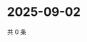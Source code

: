 # 2025-09-02

共 0 条

<!-- BEGIN ZHIHUQUESTIONS -->
<!-- 最后更新时间 Tue Sep 02 2025 07:10:24 GMT+0800 (China Standard Time) -->

<!-- END ZHIHUQUESTIONS -->
